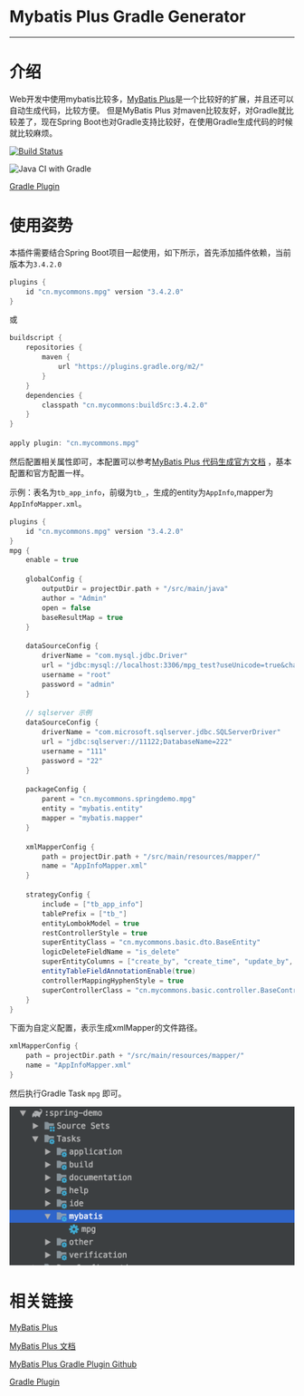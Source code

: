 # Mybatis Plus Gradle Generator

---

# 介绍

Web开发中使用mybatis比较多，[MyBatis Plus](https://mp.baomidou.com/)是一个比较好的扩展，并且还可以自动生成代码，比较方便。
但是MyBatis Plus 对maven比较友好，对Gradle就比较差了，现在Spring Boot也对Gradle支持比较好，在使用Gradle生成代码的时候就比较麻烦。

[![Build Status](https://travis-ci.org/LiushuiXiaoxia/mybatis-plus-gradle-generator.svg?branch=master)](https://travis-ci.org/LiushuiXiaoxia/mybatis-plus-gradle-generator)

![Java CI with Gradle](https://github.com/LiushuiXiaoxia/mybatis-plus-gradle-generator/workflows/Java%20CI%20with%20Gradle/badge.svg)

[Gradle Plugin](https://plugins.gradle.org/plugin/cn.mycommons.mpg)

# 使用姿势

本插件需要结合Spring Boot项目一起使用，如下所示，首先添加插件依赖，当前版本为`3.4.2.0`

```groovy
plugins {
    id "cn.mycommons.mpg" version "3.4.2.0"
}
```

或

```groovy
buildscript {
    repositories {
        maven {
            url "https://plugins.gradle.org/m2/"
        }
    }
    dependencies {
        classpath "cn.mycommons:buildSrc:3.4.2.0"
    }
}

apply plugin: "cn.mycommons.mpg"
```

然后配置相关属性即可，本配置可以参考[MyBatis Plus 代码生成官方文档](https://mp.baomidou.com/guide/generator.html) ，基本配置和官方配置一样。

示例：表名为`tb_app_info`，前缀为`tb_`，生成的entity为`AppInfo`,mapper为`AppInfoMapper.xml`。

```groovy
plugins {
    id "cn.mycommons.mpg" version "3.4.2.0"
}
mpg {
    enable = true

    globalConfig {
        outputDir = projectDir.path + "/src/main/java"
        author = "Admin"
        open = false
        baseResultMap = true
    }

    dataSourceConfig {
        driverName = "com.mysql.jdbc.Driver"
        url = "jdbc:mysql://localhost:3306/mpg_test?useUnicode=true&characterEncoding=utf8&useSSL=false"
        username = "root"
        password = "admin"
    }

    // sqlserver 示例
    dataSourceConfig {
        driverName = "com.microsoft.sqlserver.jdbc.SQLServerDriver"
        url = "jdbc:sqlserver://11122;DatabaseName=222"
        username = "111"
        password = "22"
    }

    packageConfig {
        parent = "cn.mycommons.springdemo.mpg"
        entity = "mybatis.entity"
        mapper = "mybatis.mapper"
    }

    xmlMapperConfig {
        path = projectDir.path + "/src/main/resources/mapper/"
        name = "AppInfoMapper.xml"
    }

    strategyConfig {
        include = ["tb_app_info"]
        tablePrefix = ["tb_"]
        entityLombokModel = true
        restControllerStyle = true
        superEntityClass = "cn.mycommons.basic.dto.BaseEntity"
        logicDeleteFieldName = "is_delete"
        superEntityColumns = ["create_by", "create_time", "update_by", "update_time", "remark", "is_delete"]
        entityTableFieldAnnotationEnable(true)
        controllerMappingHyphenStyle = true
        superControllerClass = "cn.mycommons.basic.controller.BaseController"
    }
}
```

下面为自定义配置，表示生成xmlMapper的文件路径。

```groovy
xmlMapperConfig {
    path = projectDir.path + "/src/main/resources/mapper/"
    name = "AppInfoMapper.xml"
}
```

然后执行Gradle Task `mpg` 即可。

![mpg](https://raw.githubusercontent.com/LiushuiXiaoxia/mybatis-plus-gradle-generator/master/doc/1.png)

# 相关链接

[MyBatis Plus](https://mp.baomidou.com/)

[MyBatis Plus 文档](https://mp.baomidou.com/config/)

[MyBatis Plus Gradle Plugin Github](https://github.com/LiushuiXiaoxia/mybatis-plus-gradle-generator)

[Gradle Plugin](https://plugins.gradle.org/plugin/cn.mycommons.mpg)